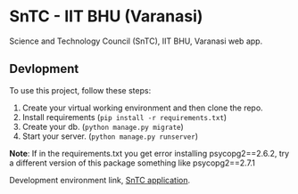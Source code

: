 # SnTC - IIT BHU (Varanasi)

Science and Technology Council (SnTC), IIT BHU, Varanasi web app.

## Devlopment

To use this project, follow these steps:

1. Create your virtual working environment and then clone the repo.
2. Install requirements (`pip install -r requirements.txt`)
3. Create your db. (`python manage.py migrate`)
4. Start your server. (`python manage.py runserver`)

**Note**: If in the requirements.txt you get error installing psycopg2==2.6.2, try a different version of this package 
	  something like psycopg2==2.7.1

Development environment link, [SnTC application](http://fierce-cove-10901.herokuapp.com).
